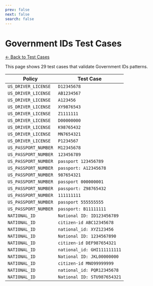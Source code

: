 ```yaml
---
prev: false
next: false
search: false
---
```


# Government IDs Test Cases

[← Back to Test Cases](/api/test-cases)

This page shows 29 test cases that validate Government IDs patterns.

| Policy | Test Case |
|--------|-----------|
| `US_DRIVER_LICENSE` | `D12345678` |
| `US_DRIVER_LICENSE` | `AB1234567` |
| `US_DRIVER_LICENSE` | `A123456` |
| `US_DRIVER_LICENSE` | `XY9876543` |
| `US_DRIVER_LICENSE` | `Z1111111` |
| `US_DRIVER_LICENSE` | `D00000000` |
| `US_DRIVER_LICENSE` | `K98765432` |
| `US_DRIVER_LICENSE` | `MN7654321` |
| `US_DRIVER_LICENSE` | `P1234567` |
| `US_PASSPORT_NUMBER` | `M12345678` |
| `US_PASSPORT_NUMBER` | `123456789` |
| `US_PASSPORT_NUMBER` | `passport 123456789` |
| `US_PASSPORT_NUMBER` | `passport: A12345678` |
| `US_PASSPORT_NUMBER` | `987654321` |
| `US_PASSPORT_NUMBER` | `passport 000000001` |
| `US_PASSPORT_NUMBER` | `passport: Z98765432` |
| `US_PASSPORT_NUMBER` | `111111111` |
| `US_PASSPORT_NUMBER` | `passport 555555555` |
| `US_PASSPORT_NUMBER` | `passport: B11111111` |
| `NATIONAL_ID` | `National ID: ID123456789` |
| `NATIONAL_ID` | `citizen-id ABC12345678` |
| `NATIONAL_ID` | `national_id: XYZ123456` |
| `NATIONAL_ID` | `National ID: 1234567890` |
| `NATIONAL_ID` | `citizen-id DEF987654321` |
| `NATIONAL_ID` | `national_id: GHI111111111` |
| `NATIONAL_ID` | `National ID: JKL00000000` |
| `NATIONAL_ID` | `citizen-id MNO99999999` |
| `NATIONAL_ID` | `national_id: PQR12345678` |
| `NATIONAL_ID` | `National ID: STU987654321` |
